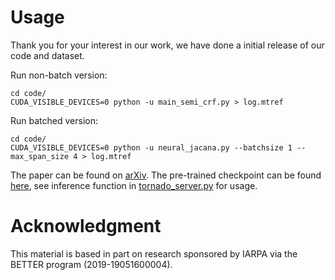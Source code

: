 
# Usage
Thank you for your interest in our work, we have done a initial release of our code and dataset. 

Run non-batch version:
```
cd code/
CUDA_VISIBLE_DEVICES=0 python -u main_semi_crf.py > log.mtref
```

Run batched version:
```
cd code/
CUDA_VISIBLE_DEVICES=0 python -u neural_jacana.py --batchsize 1 --max_span_size 4 > log.mtref
```

The paper can be found on [arXiv](https://arxiv.org/pdf/2106.02569.pdf). 
The pre-trained checkpoint can be found [here](https://drive.google.com/file/d/13w2IkKQY7Em-lA1wkU4ipeOAqCW673dF/view?usp=sharing), see inference function in [tornado_server.py](https://github.com/chaojiang06/neural-Jacana/blob/main/code/tornado_server.py) for usage.

# Acknowledgment
This material is based in part on research sponsored by IARPA via the BETTER program (2019-19051600004).
